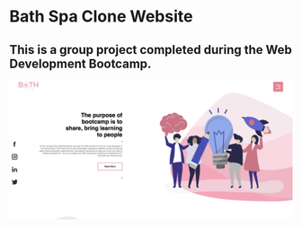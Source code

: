 # Bath Spa Clone Website
## This is a group project completed during the Web Development Bootcamp.
![Output](https://github.com/Canadianlarry/Web-Projects/blob/main/2.%20Bath%20Spa%20Clone%20Website/Proj2.jpg)
